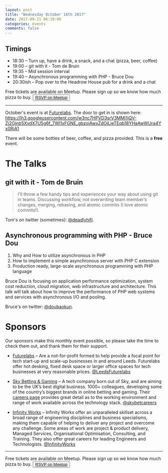 ```yaml
---
layout: post
title: "Wednesday October 18th 2017"
date: 2017-09-21 06:19:00
categories: events
comments: false
---
```


## Timings
* 18:30 – Turn up, have a drink, a snack, and a chat (pizza, beer, coffee)
* 19:00 – git with it - Tom de Bruin
* 19:35 – Mid session interval
* 19:40 – Asynchronous programming with PHP - Bruce Dou
* 20:30ish – Pop over to the Headrow House pub for a drink and a chat

Free tickets are available on Meetup. Please sign up so we know how much pizza to buy. <button>[RSVP on Meetup](https://www.meetup.com/leedsphp/events/243229198/)</button>

<hr/>

October's event is at [Futurelabs](http://futurelabs.org.uk/). The door to get in is shown here: https://lh3.googleusercontent.com/w3nc7HPVD3srV3MMi1iQV-Zj2Ojnb5XvdX7U5g6f_7Wl1xFGNE_gbzoiAwxZdOjLieTEqb18YHaAwWUra4Yx0RjA1

There will be some bottles of beer, coffee, and pizza provided. This is a **free** event.

# The Talks

## git with it - Tom de Bruin

> I'll throw a few handy tips and experiences your way about using git in teams. Discussing workflow, not overwriting team member’s changes, merging, rebasing, and atomic commits (I love atomic commits!).

Tom's on twitter (sometimes): [@deadlyhifi](https://twitter.com/deadlyhifi).

## Asynchronous programming with PHP - Bruce Dou

1. Why and How to utilize asynchronous in PHP
2. How to implement a simple asynchronous server with PHP C extension
3. Production ready, large-scale asynchronous programming with PHP language

Bruce Dou is focusing on application performance optimization, system cost reduction, cloud migration, web infrastructure and architecture. This talk will talk about how to improve the performance of PHP web systems and services with asynchronous I/O and pooling.

Bruce's on twitter: [@doubaokun](https://twitter.com/doubaokun).

# Sponsors

Our sponsors make this monthly event possible, so please take the time to check them out, and thank them for their support.

* [Futurelabs](http://futurelabs.org.uk/) – Are a not-for-profit formed to help provide a focal point for tech start-up and scale-up businesses in and around Leeds. Futurelabs offer hot desking, fixed desk space or larger office spaces for tech businesses at very reasonable prices. [@LeedsFuturelabs](https://twitter.com/LeedsFuturelabs)

* [Sky Betting & Gaming](http://skybetcareers.com/about-us) – A tech company born out of Sky, and are aiming to be the UK’s best digital business. 1000+ colleagues, developing some of the country’s biggest brands in online betting and gaming. Their [careers page](http://skybetcareers.com/) provides great detail as to the working environment and range of work available across the technology stack. [@skybetcareers](https://twitter.com/skybetcareers)

* [Infinity Works](https://www.infinityworks.com/) – Infinity Works offer an unparalleled skillset across a broad range of engineering disciplines and business specialisms, making them capable of helping to deliver any project and overcome any challenge. Some areas of work are project & product delivery, Managed Services, Organisational Optimisation, Consulting, and Training. They also offer great careers for leading Engineers and Technologists. [@InfinityWorks](https://twitter.com/InfinityWorks)

<hr/>

Free tickets are available on Meetup. Please sign up so we know how much pizza to buy. <button>[RSVP on Meetup](https://www.meetup.com/leedsphp/events/243229198/)</button>
